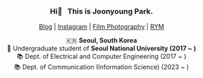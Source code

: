 <div align="center">

### Hi👋 &nbsp; This is __Joonyoung Park__. 
[Blog](https://joonyoung.dev) | [Instagram](https://www.instagram.com/partlyjadedyouth/) | [Film Photography](https://www.instagram.com/mieserfotograf/) | [RYM](https://rateyourmusic.com/~Proshuto)  
    
🇰🇷 __Seoul, South Korea__  
🏫 Undergraduate student of __Seoul National University (2017 ~ )__  
📚 Dept. of Electrical and Computer Engineering (2017 ~ )  
📚 Dept. of Communication (Information Science) (2023 ~ )
  
</div>

<!---
partlyjadedyouth/partlyjadedyouth is a ✨ special ✨ repository because its `README.md` (this file) appears on your GitHub profile.
You can click the Preview link to take a look at your changes.
--->

